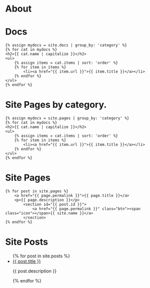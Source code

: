 # About

# Docs

	{% assign mydocs = site.docs | group_by: 'category' %}
	{% for cat in mydocs %}
	<h2>{{ cat.name | capitalize }}</h2>
	<ul>
      	{% assign items = cat.items | sort: 'order' %}
      	{% for item in items %}
      		<li><a href="{{ item.url }}">{{ item.title }}</a></li>
      	{% endfor %}
	</ul>
	{% endfor %}


# Site Pages by category.

	{% assign mydocs = site.pages | group_by: 'category' %}
	{% for cat in mydocs %}
	<h2>{{ cat.name | capitalize }}</h2>
	<ul>
      	{% assign items = cat.items | sort: 'order' %}
      	{% for item in items %}
      		<li><a href="{{ item.url }}">{{ item.title }}</a></li>
      	{% endfor %}
	</ul>
	{% endfor %}


# Site Pages

	{% for post in site.pages %}
		<a href="{{ page.permalink }}">{{ page.title }}</a>
      	<p>{{ page.description }}</p>
        	<section id="{{ post.id }}">
          		<a href="{{ page.permalink }}" class="btn"><span class="icon"></span>{{ site.name }}</a>
        	</section>
	{% endfor %}

# Site Posts

<ul>
 {% for post in site.posts %}
    <li>
      <a href="{{ post.url }}">{{ post.title }}</a>
      <p>{{ post.description }}</p>
    </li>
  {% endfor %}
</ul>
